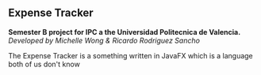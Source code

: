 ## Expense Tracker

**Semester B project for IPC a the Universidad Politecnica de Valencia.**
_Developed by Michelle Wong & Ricardo Rodriguez Sancho_

The Expense Tracker is a something written in JavaFX which is a language both of us don't know
